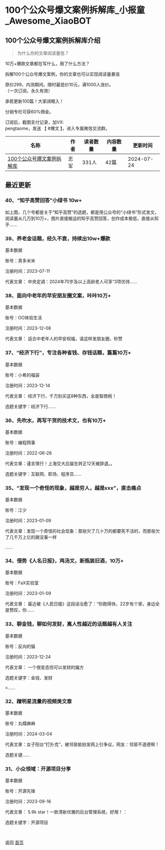 # 100个公众号爆文案例拆解库_小报童_Awesome_XiaoBOT

## 100个公众号爆文案例拆解库介绍
> 为什么你的文章阅读量低？    
    
10万+爆款文章都在写什么，用了什么方法？    
    
拆解100个公众号爆文案例，你的文章也可以实现阅读量暴涨    
    
原价299，内测期间，限时最低价10元，满1000人涨价。    
（一次订阅，永久有效）    
    
承若更新100篇！大家闭眼入！    
    
分销专栏可获60%佣金。    
    
订阅后，截图支付记录，加VX:    
pengtaome，发送 【 #爆文 】，进入专属微信交流群。  
  


|名称|作者|读者数量|内容数量|更新时间|
|---|---|---|---|---|
|[100个公众号爆文案例拆解库](https://xiaobot.net/p/mediacase?refer=0b133df9-27dc-423b-8101-639049001c13)|志军|331人|42篇|2024-07-24|

## 最近更新
### 40、“知乎高赞回答”小绿书 10w+

如上图，几个号都是关于“知乎高赞”的选题，都是用公众号的“小绿书”形式发文，阅读量从几万到10万+，图片直接搬运的知乎高赞回答，创作成本极低，直接从知乎......

### 39、养老金话题，经久不衰，持续出10w+爆款

基本数据

账号：真多米米

注册时间：2023-07-11

代表文章：   中央定调：2024年70岁及以上高龄老人可享“3项优待......

### 38、面向中老年的早安朋友圈文案，咔咔10万+

基本数据

账号：OO体验生活

注册时间：2023-12-08

代表文章：  适合中老年人的早安祝福，请这样发朋友圈，秒赞

### 37、“经济下行”，专注各种省钱、存钱话题，篇篇10万+

基本数据

账号：小希的福袋

注册时间：2023-12-14

代表文章： 经济下行，千万别买这8种东西，全是智商税！

选题关键字：经济下行......

### 36、先吹水，再写干货的技术文，也有10万+

基本数据

账号：编程网事

注册时间：2022-06-26

代表文章：谨言慎行！上海交大应届生转正12天被辞退。。

选题关键字：互联网、职场、程序员......

### 35、“发现一个奇怪的现象，越是穷人，越是xxx”，直击痛点

基本数据

账号：江少

注册时间：2023-01-09

代表文章：发现一个奇怪的社会现象：那些欠了几十万的都要死不活的，而那些欠了几千万上亿的跟没事一样

......

### 34、借势《人名日报》，鸡汤文，新瓶装旧酒，10万+

基本数据

账号：FaX实验室

注册时间：2023-01-09

代表文章： 最近被《人民日报》这段话治愈了：“你跑得快，22岁有个家，身边全是赞叹，你......

### 33、聊金钱，聊如何发财，离人性越近的话题越有人关注

基本数据

账号：反向的猫

注册时间：2023-12-24

代表文章： 一个很变态但可以发财的偏方

选题关键字：金钱、发财

<......

### 32、蹭明星流量的视频类文章

基本数据

账号：丸糯麻麻

注册时间：2024-03-04

代表文章：女子阳台“打扑克”，被邻居偷拍发网上引争议，网友：邻居不道德啊！

选题关键......

### 31、小众领域：开源项目分享

基本数据

账号：开源先锋

注册时间：2023-09-16

代表文章： 5.9k star！一款清新优雅的后台管理系统，好用！：

选题关键字：开源项目


<a href="https://github.com/Reno9527/awesome-xiaobot" style="color: white; text-decoration: none;">awesome-xiaobot</a>

返回 [首页](../README.md)
